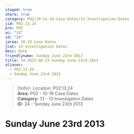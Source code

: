 ```yaml
---  
staged: true  
share: true  
category: P02/10-to-19-Case-Dates/13-Investigation-Dates  
jid: P02.13.24  
pro: P02  
ac: "13"  
id: "24"  
jarea: 10-19 Case Dates  
jcat: 13 Investigation Dates  
desc: Date  
friendlyname: Sunday June 23rd 2013  
title: 24-2013-06-23-Sunday-June-23rd-2013  
aliases:  
  - P02.13.24  
  - Sunday June 23rd 2013  
---  
```

  
>[!info]- Location: P02.13.24  
>**Area:** P02 - 10-19 Case Dates  
>**Category:** 13 - 13 Investigation Dates  
>**ID:** 24 - Sunday June 23rd 2013  
  
# Sunday June 23rd 2013  
